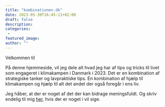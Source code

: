 ```yaml
---
title: "kombinationen.dk"
date: 2023-05-30T16:45:11+02:00
draft: false
description:
categories:
 -
featured_image:
author: ""
---
```


Velkommen til

På denne hjemmeside, vil jeg dele alt hvad jeg har af tips og tricks til livet som engageret i klimakampen i Danmark i 2023. Det er en kombination af strategiske tanker og lavpraktiske tips. En kombination af hjælp til klimakampen og hjælp til alt det andet der også foregår i ens liv.

Jeg håber, at der er noget af det der kan bidrage meningsfuldt. Og skriv endelig til mig [her](mailto:oskarkluge@pm.me), hvis der er noget i vil sige.
